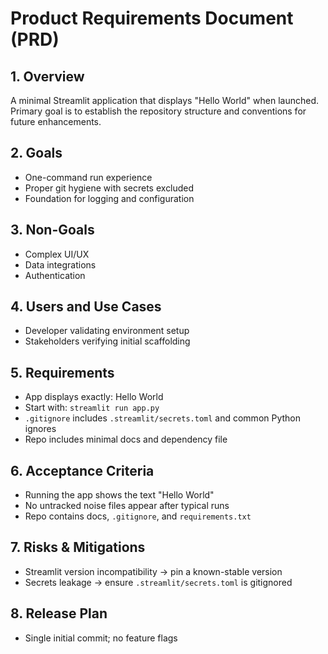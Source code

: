 # Product Requirements Document (PRD)

## 1. Overview
A minimal Streamlit application that displays "Hello World" when launched. Primary goal is to establish the repository structure and conventions for future enhancements.

## 2. Goals
- One-command run experience
- Proper git hygiene with secrets excluded
- Foundation for logging and configuration

## 3. Non-Goals
- Complex UI/UX
- Data integrations
- Authentication

## 4. Users and Use Cases
- Developer validating environment setup
- Stakeholders verifying initial scaffolding

## 5. Requirements
- App displays exactly: Hello World
- Start with: `streamlit run app.py`
- `.gitignore` includes `.streamlit/secrets.toml` and common Python ignores
- Repo includes minimal docs and dependency file

## 6. Acceptance Criteria
- Running the app shows the text "Hello World"
- No untracked noise files appear after typical runs
- Repo contains docs, `.gitignore`, and `requirements.txt`

## 7. Risks & Mitigations
- Streamlit version incompatibility → pin a known-stable version
- Secrets leakage → ensure `.streamlit/secrets.toml` is gitignored

## 8. Release Plan
- Single initial commit; no feature flags

